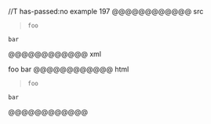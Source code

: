 //T has-passed:no
example 197
@@@@@@@@@@@@ src
>     foo
    bar
@@@@@@@@@@@@ xml
<?xml version="1.0" encoding="UTF-8"?>
<!DOCTYPE document SYSTEM "CommonMark.dtd">
<document xmlns="http://commonmark.org/xml/1.0">
  <block_quote>
    <code_block>foo
</code_block>
  </block_quote>
  <code_block>bar
</code_block>
</document>
@@@@@@@@@@@@ html
<blockquote>
<pre><code>foo
</code></pre>
</blockquote>
<pre><code>bar
</code></pre>
@@@@@@@@@@@@

